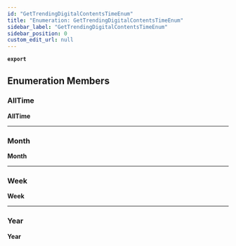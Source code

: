 ```yaml
---
id: "GetTrendingDigitalContentsTimeEnum"
title: "Enumeration: GetTrendingDigitalContentsTimeEnum"
sidebar_label: "GetTrendingDigitalContentsTimeEnum"
sidebar_position: 0
custom_edit_url: null
---
```


**`export`**

## Enumeration Members

### AllTime

 **AllTime**

___

### Month

 **Month**

___

### Week

 **Week**

___

### Year

 **Year**
